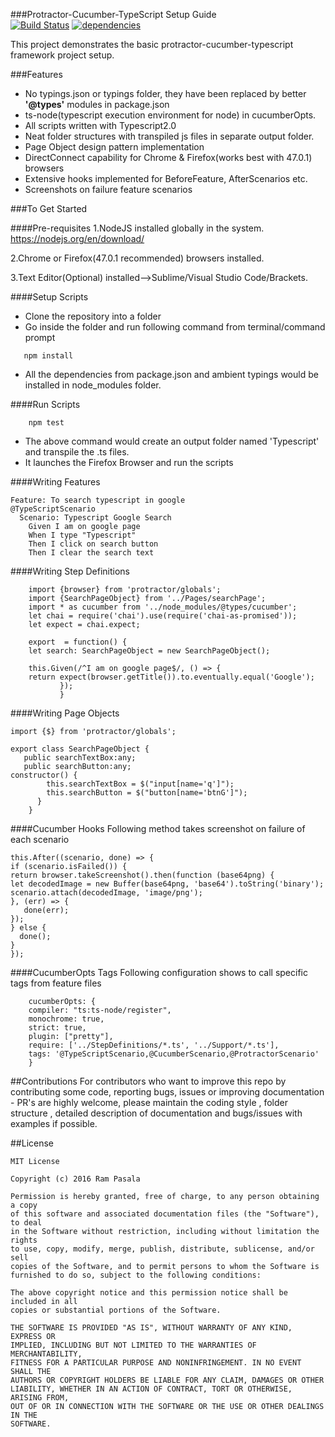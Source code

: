 ###Protractor-Cucumber-TypeScript Setup Guide   
[![Build Status](https://travis-ci.org/igniteram/protractor-cucumber-typescript.svg?branch=master)](https://travis-ci.org/igniteram/protractor-cucumber-typescript)
[![dependencies](https://david-dm.org/igniteram/protractor-cucumber-typescript.svg)](https://david-dm.org/igniteram/protractor-cucumber-typescript)

This project demonstrates the basic protractor-cucumber-typescript framework project setup.

###Features
* No typings.json or typings folder, they have been replaced by better **'@types'** modules in package.json
* ts-node(typescript execution environment for node) in cucumberOpts. 
* All scripts written with Typescript2.0
* Neat folder structures with transpiled js files in separate output folder.
* Page Object design pattern implementation
* DirectConnect capability for Chrome & Firefox(works best with 47.0.1) browsers
* Extensive hooks implemented for BeforeFeature, AfterScenarios etc.
* Screenshots on failure feature scenarios


###To Get Started

####Pre-requisites
1.NodeJS installed globally in the system.
https://nodejs.org/en/download/

2.Chrome or Firefox(47.0.1 recommended) browsers installed.

3.Text Editor(Optional) installed-->Sublime/Visual Studio Code/Brackets.

####Setup Scripts
* Clone the repository into a folder
* Go inside the folder and run following command from terminal/command prompt
```
   npm install 
```
* All the dependencies from package.json and ambient typings would be installed in node_modules folder.

####Run Scripts
```
    npm test
```
* The above command would create an output folder named 'Typescript' and transpile the .ts files.
* It launches the Firefox Browser and run the scripts

####Writing Features
```
Feature: To search typescript in google
@TypeScriptScenario
  Scenario: Typescript Google Search
    Given I am on google page
    When I type "Typescript"
    Then I click on search button
    Then I clear the search text
```
####Writing Step Definitions
    
```
    import {browser} from 'protractor/globals';
    import {SearchPageObject} from '../Pages/searchPage';
    import * as cucumber from '../node_modules/@types/cucumber';
    let chai = require('chai').use(require('chai-as-promised'));
    let expect = chai.expect;
    
    export  = function() {
    let search: SearchPageObject = new SearchPageObject();
    
    this.Given(/^I am on google page$/, () => {
    return expect(browser.getTitle()).to.eventually.equal('Google');
           });
           }
```
         
####Writing Page Objects
```
import {$} from 'protractor/globals';
    
export class SearchPageObject {
   public searchTextBox:any;
   public searchButton:any;
constructor() {
        this.searchTextBox = $("input[name='q']");
        this.searchButton = $("button[name='btnG']");
      }
    }
```
####Cucumber Hooks
Following method takes screenshot on failure of each scenario
```
this.After((scenario, done) => {
if (scenario.isFailed()) {
return browser.takeScreenshot().then(function (base64png) {
let decodedImage = new Buffer(base64png, 'base64').toString('binary');
scenario.attach(decodedImage, 'image/png');
}, (err) => {
   done(err);
});
} else {
  done();
}
});
```
####CucumberOpts Tags
Following configuration shows to call specific tags from feature files
```
    cucumberOpts: {
    compiler: "ts:ts-node/register",
    monochrome: true,
    strict: true,
    plugin: ["pretty"],
    require: ['../StepDefinitions/*.ts', '../Support/*.ts'],
    tags: '@TypeScriptScenario,@CucumberScenario,@ProtractorScenario'
    }
```
##Contributions
For contributors who want to improve this repo by contributing some code, reporting bugs, issues or improving documentation - PR's are highly welcome, please maintain the coding style , folder structure , detailed description of documentation and bugs/issues with examples if possible.

##License
```   
MIT License

Copyright (c) 2016 Ram Pasala

Permission is hereby granted, free of charge, to any person obtaining a copy
of this software and associated documentation files (the "Software"), to deal
in the Software without restriction, including without limitation the rights
to use, copy, modify, merge, publish, distribute, sublicense, and/or sell
copies of the Software, and to permit persons to whom the Software is
furnished to do so, subject to the following conditions:

The above copyright notice and this permission notice shall be included in all
copies or substantial portions of the Software.

THE SOFTWARE IS PROVIDED "AS IS", WITHOUT WARRANTY OF ANY KIND, EXPRESS OR
IMPLIED, INCLUDING BUT NOT LIMITED TO THE WARRANTIES OF MERCHANTABILITY,
FITNESS FOR A PARTICULAR PURPOSE AND NONINFRINGEMENT. IN NO EVENT SHALL THE
AUTHORS OR COPYRIGHT HOLDERS BE LIABLE FOR ANY CLAIM, DAMAGES OR OTHER
LIABILITY, WHETHER IN AN ACTION OF CONTRACT, TORT OR OTHERWISE, ARISING FROM,
OUT OF OR IN CONNECTION WITH THE SOFTWARE OR THE USE OR OTHER DEALINGS IN THE
SOFTWARE.
```